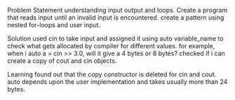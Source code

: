 Problem Statement
understanding input output and loops.
Create a program that reads input until an invalid input is encountered.
create a pattern using nested for-loops and user input. 

Solution
used cin to take input and assigned it using auto variable_name to check what gets allocated by compiler for different values.
for example, when i auto a = cin >> 3.0, will it give a 4 bytes or 8 bytes?
checked if i can create a copy of cout and cin objects. 

Learning
found out that the copy constructor is deleted for cin and cout.
auto depends upon the user implementation and takes usually more than 24 bytes.